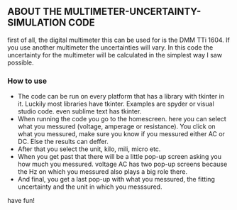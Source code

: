 ## ABOUT THE MULTIMETER-UNCERTAINTY-SIMULATION CODE
first of all, the digital multimeter this can be used for is the DMM TTi 1604. If you use another multimeter the uncertainties will vary.
In this code the uncertainty for the multimeter will be calculated in the simplest way I saw possible.

### How to use
- The code can be run on every platform that has a library with tkinter in it. Luckily most libraries have tkinter. Examples are spyder or visual studio code. even sublime text has tkinter.
- When running the code you go to the homescreen. here you can select what you messured (voltage, amperage or resistance). You click on what you messured, make sure you know if you messured either AC or DC. Else the results can deffer. 
- After that you select the unit, kilo, mili, micro etc. 
- When you get past that there will be a little pop-up screen asking you how much you messured. voltage AC has two pop-up screens because the Hz on which you messured
also plays a big role there. 
- And final, you get a last pop-up with what you messured, the fitting uncertainty and the unit in which you messsured.

have fun!